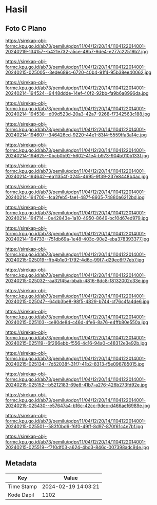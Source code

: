 # Hasil

## Foto C Plano

https://sirekap-obj-formc.kpu.go.id/ab73/pemilu/pdpr/11/04/12/20/14/1104122014001-20240219-134157--b421e732-a5ce-48b7-9de4-e277c22519b2.jpg

https://sirekap-obj-formc.kpu.go.id/ab73/pemilu/pdpr/11/04/12/20/14/1104122014001-20240215-025005--3ede689c-6720-40b4-91f4-95b38ee40062.jpg

https://sirekap-obj-formc.kpu.go.id/ab73/pemilu/pdpr/11/04/12/20/14/1104122014001-20240214-194524--9448ddde-14ef-40f2-92bb-fa9b6a8996da.jpg

https://sirekap-obj-formc.kpu.go.id/ab73/pemilu/pdpr/11/04/12/20/14/1104122014001-20240214-194538--d09d523d-20a3-42a7-9268-f7342563c188.jpg

https://sirekap-obj-formc.kpu.go.id/ab73/pemilu/pdpr/11/04/12/20/14/1104122014001-20240214-194607--346426cd-9220-44e1-83f4-5559ffa3a14c.jpg

https://sirekap-obj-formc.kpu.go.id/ab73/pemilu/pdpr/11/04/12/20/14/1104122014001-20240214-194625--0bcb0b92-5602-41e4-b973-904b010b133f.jpg

https://sirekap-obj-formc.kpu.go.id/ab73/pemilu/pdpr/11/04/12/20/14/1104122014001-20240214-194642--ea11354f-0245-4695-9f39-237e8448b4ac.jpg

https://sirekap-obj-formc.kpu.go.id/ab73/pemilu/pdpr/11/04/12/20/14/1104122014001-20240214-194700--fca2feb5-fae1-487f-8935-74880a6212bd.jpg

https://sirekap-obj-formc.kpu.go.id/ab73/pemilu/pdpr/11/04/12/20/14/1104122014001-20240214-194714--0e42843e-1a10-4950-8649-bc10d67ed979.jpg

https://sirekap-obj-formc.kpu.go.id/ab73/pemilu/pdpr/11/04/12/20/14/1104122014001-20240214-194733--751db69a-1e48-403c-90e2-eba378393377.jpg

https://sirekap-obj-formc.kpu.go.id/ab73/pemilu/pdpr/11/04/12/20/14/1104122014001-20240215-025019--ffb4b1e0-1792-4d6c-99f7-d29ec6f77eb7.jpg

https://sirekap-obj-formc.kpu.go.id/ab73/pemilu/pdpr/11/04/12/20/14/1104122014001-20240215-025032--aa32f45a-bbab-4816-8dc8-f8132002c33e.jpg

https://sirekap-obj-formc.kpu.go.id/ab73/pemilu/pdpr/11/04/12/20/14/1104122014001-20240215-025047--64db3be8-98f5-4829-b744-cf76c4fa4de6.jpg

https://sirekap-obj-formc.kpu.go.id/ab73/pemilu/pdpr/11/04/12/20/14/1104122014001-20240215-025103--ce80de84-c46d-4fe6-8a76-e4ffb80e550a.jpg

https://sirekap-obj-formc.kpu.go.id/ab73/pemilu/pdpr/11/04/12/20/14/1104122014001-20240215-025119--6f266ebb-f556-4c16-94a0-c48312e3e92b.jpg

https://sirekap-obj-formc.kpu.go.id/ab73/pemilu/pdpr/11/04/12/20/14/1104122014001-20240215-025134--7d52038f-31f7-41b2-8313-f5e096785015.jpg

https://sirekap-obj-formc.kpu.go.id/ab73/pemilu/pdpr/11/04/12/20/14/1104122014001-20240215-025152--b5212183-69e8-41b7-a276-426b273fd92e.jpg

https://sirekap-obj-formc.kpu.go.id/ab73/pemilu/pdpr/11/04/12/20/14/1104122014001-20240215-025430--e57647a4-b16c-42cc-9dec-d466aef6989e.jpg

https://sirekap-obj-formc.kpu.go.id/ab73/pemilu/pdpr/11/04/12/20/14/1104122014001-20240215-025501--583f0bd6-f6f0-49ff-8d97-870f61c4e7bf.jpg

https://sirekap-obj-formc.kpu.go.id/ab73/pemilu/pdpr/11/04/12/20/14/1104122014001-20240215-025519--f710df03-a624-4bd3-846c-007398adc94e.jpg


## Metadata

| Key        | Value               |
| ---------- | ------------------- |
| Time Stamp | 2024-02-19 14:03:21 |
| Kode Dapil | 1102                |



